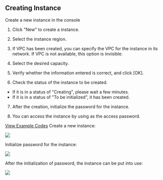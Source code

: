 ## Creating Instance
Create a new instance in the console

1) Click "New" to create a instance.
 
2) Select the instance region.
  
3) If VPC has been created, you can specify the VPC for the instance in its network. If VPC is not available, this option is invisible.
  
4) Select the desired capacity.
 
5) Verify whether the information entered is correct, and click [OK].
  
6) Check the status of the instance to be created.
- If it is in a status of "Creating", please wait a few minutes.
- If it is in a status of "To be initialized", it has been created.

7) After the creation, initialize the password for the instance.

8) You can access the instance by using <instance ID: user password> as the access password.
 
  [View Example Codes](http://www.qcloud.com/wiki/%E4%BB%A3%E7%A0%81%E7%A4%BA%E4%BE%8B)
Create a new instance:
	
![](//qzonestyle.gtimg.cn/qzone/vas/opensns/res/img/Resis-1.png)

Initialize password for the instance:
	
![](//mccdn.qcloud.com/img569de0e096f15.png)

After the initialization of password, the instance can be put into use:
	
![](//mccdn.qcloud.com/img569de0f790f16.png)
